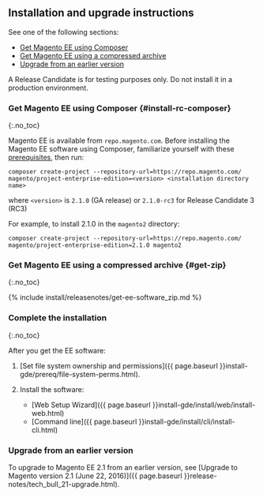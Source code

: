 <div markdown="1">
 
## Installation and upgrade instructions
See one of the following sections:

*	[Get Magento EE using Composer](#install-rc-composer)
*	[Get Magento EE using a compressed archive](#get-zip)
*	[Upgrade from an earlier version](#upgrade)

A Release Candidate is for testing purposes only. Do not install it in a production environment.

### Get Magento EE using Composer {#install-rc-composer}
{:.no_toc}

Magento EE is available from `repo.magento.com`. Before installing the Magento EE software using Composer,  familiarize yourself with these  <a href="{{page.baseurl}}install-gde/prereq/integrator_install.html" target="_blank">prerequisites</a>, then run:

	composer create-project --repository-url=https://repo.magento.com/ magento/project-enterprise-edition=<version> <installation directory name>

where `<version>` is `2.1.0` (GA release) or `2.1.0-rc3` for Release Candidate 3 (RC3)

For example, to install 2.1.0 in the `magento2` directory:

	composer create-project --repository-url=https://repo.magento.com/ magento/project-enterprise-edition=2.1.0 magento2

### Get Magento EE using a compressed archive {#get-zip}
{:.no_toc}

{% include install/releasenotes/get-ee-software_zip.md %}

### Complete the installation
{:.no_toc}

After you get the EE software:

1.	[Set file system ownership and permissions]({{ page.baseurl }}install-gde/prereq/file-system-perms.html).
2.	Install the software:

	*	[Web Setup Wizard]({{ page.baseurl }}install-gde/install/web/install-web.html)
	*	[Command line]({{ page.baseurl }}install-gde/install/cli/install-cli.html)

### Upgrade from an earlier version
To upgrade to Magento EE 2.1 from an earlier version, see [Upgrade to Magento version 2.1 (June 22, 2016)]({{ page.baseurl }}release-notes/tech_bull_21-upgrade.html).